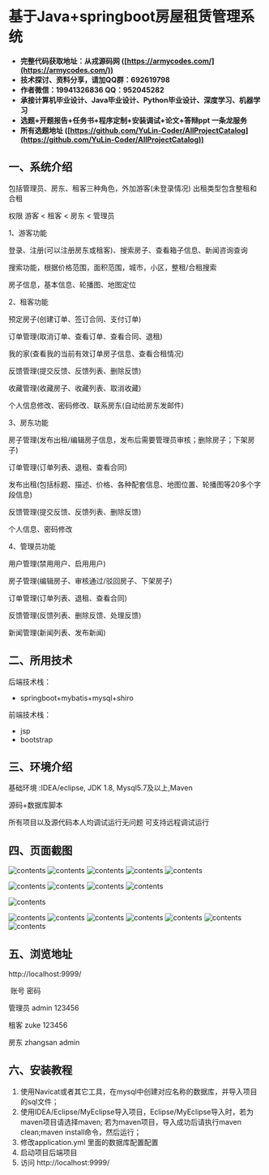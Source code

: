 # 基于Java+springboot房屋租赁管理系统

- <b>完整代码获取地址：从戎源码网 ([https://armycodes.com/](https://armycodes.com/))</b>
- <b>技术探讨、资料分享，请加QQ群：692619798</b> 
- <b>作者微信：19941326836  QQ：952045282</b> 
- <b>承接计算机毕业设计、Java毕业设计、Python毕业设计、深度学习、机器学习</b>
- <b>选题+开题报告+任务书+程序定制+安装调试+论文+答辩ppt 一条龙服务</b>
- <b>所有选题地址 ([https://github.com/YuLin-Coder/AllProjectCatalog](https://github.com/YuLin-Coder/AllProjectCatalog)) </b>


## 一、系统介绍

包括管理员、房东、租客三种角色，外加游客(未登录情况)
出租类型包含整租和合租

权限 游客 < 租客 < 房东 < 管理员

1、游客功能

登录、注册(可以注册房东或租客)、搜索房子、查看箱子信息、新闻咨询查询

搜索功能，根据价格范围，面积范围，城市，小区，整租/合租搜索

房子信息，基本信息、轮播图、地图定位

2、租客功能

预定房子(创建订单、签订合同、支付订单)

订单管理(取消订单、查看订单、查看合同、退租)

我的家(查看我的当前有效订单房子信息、查看合租情况)

反馈管理(提交反馈、反馈列表、删除反馈)

收藏管理(收藏房子、收藏列表、取消收藏)

个人信息修改、密码修改、联系房东(自动给房东发邮件)

3、房东功能

房子管理(发布出租/编辑房子信息，发布后需要管理员审核；删除房子；下架房子)

订单管理(订单列表、退租、查看合同)

发布出租(包括标题、描述、价格、各种配套信息、地图位置、轮播图等20多个字段信息)

反馈管理(提交反馈、反馈列表、删除反馈)

个人信息、密码修改

4、管理员功能

用户管理(禁用用户、启用用户)

房子管理(编辑房子、审核通过/驳回房子、下架房子)

订单管理(订单列表、退租、查看合同)

反馈管理(反馈列表、删除反馈、处理反馈)

新闻管理(新闻列表、发布新闻)

## 二、所用技术

后端技术栈：

- springboot+mybatis+mysql+shiro

前端技术栈：

- jsp
- bootstrap


## 三、环境介绍

基础环境 :IDEA/eclipse, JDK 1.8, Mysql5.7及以上,Maven

源码+数据库脚本

所有项目以及源代码本人均调试运行无问题 可支持远程调试运行

## 四、页面截图

![contents](./picture/picture1.png)
![contents](./picture/picture2.png)
![contents](./picture/picture3.png)
![contents](./picture/picture4.png)
![contents](./picture/picture5.png)

![contents](./picture/picture14.png)
![contents](./picture/picture15.png)
![contents](./picture/picture16.png)
![contents](./picture/picture17.png)

![contents](./picture/picture13.png)

![contents](./picture/picture6.png)
![contents](./picture/picture7.png)
![contents](./picture/picture8.png)
![contents](./picture/picture9.png)
![contents](./picture/picture10.png)
![contents](./picture/picture11.png)
![contents](./picture/picture12.png)



## 五、浏览地址

http://localhost:9999/

​               账号          密码    

管理员   admin     123456  

租客      zuke        123456

房东      zhangsan  admin

## 六、安装教程

1. 使用Navicat或者其它工具，在mysql中创建对应名称的数据库，并导入项目的sql文件；
2. 使用IDEA/Eclipse/MyEclipse导入项目，Eclipse/MyEclipse导入时，若为maven项目请选择maven;
   若为maven项目，导入成功后请执行maven clean;maven install命令，然后运行；
3. 修改application.yml 里面的数据库配置配置
4. 启动项目后端项目 
5. 访问  http://localhost:9999/

